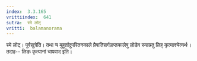 ```yaml
---
index:  3.3.165
vrittiindex:  641
sutra:  स्मे लोट्
vritti:  balamanorama 
---
```


स्मे लोट्। पूर्वसूत्रेति। तथा च मुहूर्तादुपरितनकाले प्रैषातिसर्गप्राप्तकालेषु लोडेव स्यान्नतु लिह् कृत्याश्चेत्यर्थः। तदाह-- लिङः कृत्यानां चापवाद इति।

